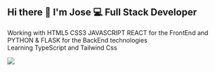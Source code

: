 ## Hi there 👋 I'm Jose 💻 Full Stack Developer
Working with HTML5 CSS3 JAVASCRIPT REACT for the FrontEnd and PYTHON & FLASK for the BackEnd technologies 
<br> Learning TypeScript and Tailwind Css

<img src="https://miro.medium.com/v2/resize:fit:1400/0*l1GgcqQ-pRxY5o1t"> 
<!--
**JoseJoaquinMartinez/JoseJoaquinMartinez** is a ✨ _special_ ✨ repository because its `README.md` (this file) appears on your GitHub profile.

Here are some ideas to get you started:

- 🔭 I’m currently working on ...
- 🌱 I’m currently learning ...
- 👯 I’m looking to collaborate on ...
- 🤔 I’m looking for help with ...
- 💬 Ask me about ...
- 📫 How to reach me: ...
- 😄 Pronouns: ...
- ⚡ Fun fact: ...
-->
